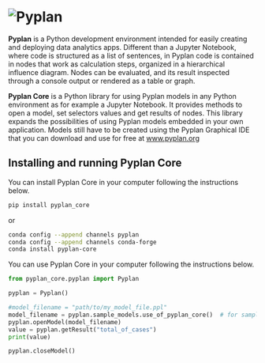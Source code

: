 # ![Pyplan](https://raw.githubusercontent.com/pyplan/pyplan-ide/master/docs/assets/img/logo.png)

**Pyplan** is a Python development environment intended for easily creating and deploying data analytics apps. Different than a Jupyter Notebook, where code is structured as a list of sentences, in Pyplan code is contained in nodes that work as calculation steps, organized in a hierarchical influence diagram. Nodes can be evaluated, and its result inspected through a console output or rendered as a table or graph. 

**Pyplan Core** is a Python library for using Pyplan models in any Python environment as for example a Jupyter Notebook.
It provides methods to open a model, set selectors values and get results of nodes.
This library expands the possibilities of using Pyplan models embedded in your own application.
Models still have to be created using the Pyplan Graphical IDE that you can download and use for free at www.pyplan.org

## Installing and running Pyplan Core

You can install Pyplan Core in your computer following the instructions below. 

```bash
pip install pyplan_core
```
or

```bash
conda config --append channels pyplan
conda config --append channels conda-forge
conda install pyplan-core
```

You can use Pyplan Core in your computer following the instructions below. 

```python
from pyplan_core.pyplan import Pyplan

pyplan = Pyplan()

#model_filename = "path/to/my_model_file.ppl"
model_filename = pyplan.sample_models.use_of_pyplan_core()  # for sample purposes
pyplan.openModel(model_filename)
value = pyplan.getResult("total_of_cases")
print(value)

pyplan.closeModel() 
```
